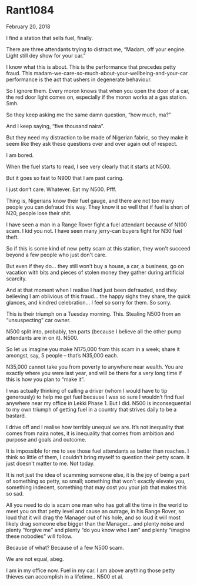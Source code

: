 # Rant1084


February 20, 2018

I find a station that sells fuel, finally.

There are three attendants trying to distract me, “Madam, off your engine. Light still dey show for your car.”

I know what this is about. This is the performance that precedes petty fraud. This madam-we-care-so-much-about-your-wellbeing-and-your-car performance is the act that ushers in degenerate behaviour.

So I ignore them. Every moron knows that when you open the door of a car, the red door light comes on, especially if the moron works at a gas station. Smh.

So they keep asking me the same damn question, “how much, ma?”

And I keep saying, “five thousand naira”.

But they need my distraction to be made of Nigerian fabric, so they make it seem like they ask these questions over and over again out of respect.

I am bored.

When the fuel starts to read, I see very clearly that it starts at N500.

But it goes so fast to N900 that I am past caring. 

I just don’t care. Whatever. Eat my N500. Pfff.

Thing is, Nigerians know their fuel gauge, and there are not too many people you can defraud this way. They know it so well that if fuel is short of N20, people lose their shit. 

I have seen a man in a Range Rover fight a fuel attendant because of N100 scam. I kid you not. I have seen many jerry-can buyers fight for N30 fuel theft.

So if this is some kind of new petty scam at this station, they won't succeed beyond a few people who just don't care.

But even if they do… they still won’t buy a house, a car, a business, go on vacation with bits and pieces of stolen money they gather during artificial scarcity.

And at that moment when I realise I had just been defrauded, and they believing I am oblivious of this fraud… the happy sighs they share, the quick glances, and kindred celebration… I feel so sorry for them. So sorry.

This is their triumph on a Tuesday morning. This. Stealing N500 from an “unsuspecting” car owner. 

N500 split into, probably, ten parts (because I believe all the other pump attendants are in on it). N500.

So let us imagine you make N175,000 from this scam in a week; share it amongst, say, 5 people – that’s N35,000 each.

N35,000 cannot take you from poverty to anywhere near wealth. You are exactly where you were last year, and will be there for a very long time if this is how you plan to “make it”.

I was actually thinking of calling a driver (whom I would have to tip generously) to help me get fuel because I was so sure I wouldn’t find fuel anywhere near my office in Lekki Phase 1. But I did. N500 is inconsequential to my own triumph of getting fuel in a country that strives daily to be a bastard.

I drive off and I realise how terribly unequal we are. It’s not inequality that comes from naira notes, it is inequality that comes from ambition and purpose and goals and outcome.

It is impossible for me to see those fuel attendants as better than roaches. I think so little of them, I couldn't bring myself to question their petty scam. It just doesn't matter to me. Not today.

It is not just the idea of scamming someone else, it is the joy of being a part of something so petty, so small; something that won't exactly elevate you, something indecent, something that may cost you your job that makes this so sad. 

All you need to do is scam one man who has got all the time in the world to meet you on that petty level and cause an outrage, in his Range Rover, so loud that it will drag the Manager out of his hole, and so loud it will most likely drag someone else bigger than the Manager… and plenty noise and plenty “forgive me” and plenty “do you know who I am” and plenty “imagine these nobodies" will follow.

Because of what? Because of a few N500 scam.

We are not equal, abeg.

I am in my office now. Fuel in my car. I am above anything those petty thieves can accomplish in a lifetime.. N500 et al.